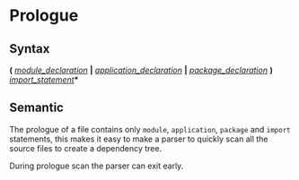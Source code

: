 # Prologue

## Syntax

__(__
[_module_declaration_](module_declaration.md) __|__
[_application_declaration_](application_declaration.md) __|__
[_package_declaration_](package_declaration.md)
__)__ [_import_statement_](import_statement.md)__*__

## Semantic

The prologue of a file contains only `module`, `application`, `package` and `import` statements, this makes it easy
to make a parser to quickly scan all the source files to create a dependency tree.

During prologue scan the parser can exit early.

